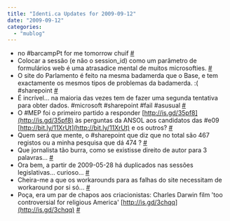 ```yaml
---
title: "Identi.ca Updates for 2009-09-12"
date: "2009-09-12"
categories: 
  - "mublog"
---
```


- no #barcampPt for me tomorrow chuif [#](http://identi.ca/notice/9875266)
- Colocar a sessão (e não o session\_id) como um parâmetro de formulários web é uma atrasadice mental de muitos microsofties. [#](http://identi.ca/notice/9900509)
- O site do Parlamento é feito na mesma badamerda que o Base, e tem exactamente os mesmos tipos de problemas da badamerda. :( #sharepoint [#](http://identi.ca/notice/9915104)
- É incrível... na maioria das vezes tem de fazer uma segunda tentativa para obter dados. #microsoft #sharepoint #fail #asusual [#](http://identi.ca/notice/9917258)
- O #MEP foi o primeiro partido a responder [http://is.gd/35pf8](http://is.gd/35pf8) às perguntas da ANSOL aos candidatos das #e09 [http://bit.ly/11XrUt](http://bit.ly/11XrUt) e os outros? [#](http://identi.ca/notice/9917410)
- Quem será que mente, o #sharepoint que diz que no total são 467 registos ou a minha pesquisa que dá 474 ? [#](http://identi.ca/notice/9917522)
- Que jornalista tão burra, como se existisse direito de autor para 3 palavras... [#](http://identi.ca/notice/9917892)
- Ora bem, a partir de 2009-05-28 há duplicados nas sessões legislativas... curioso... [#](http://identi.ca/notice/9917961)
- Cheira-me a que os workarounds para as falhas do site necessitam de workaround por si só... [#](http://identi.ca/notice/9918093)
- Poça, era um par de chapos aos criacionistas: Charles Darwin film 'too controversial for religious America' [http://is.gd/3chqq](http://is.gd/3chqq) [#](http://identi.ca/notice/9922814)
